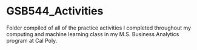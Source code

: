 # GSB544_Activities
 Folder compiled of all of the practice activities I completed throughout my computing and machine learning class in my M.S. Business Analytics program at Cal Poly.
